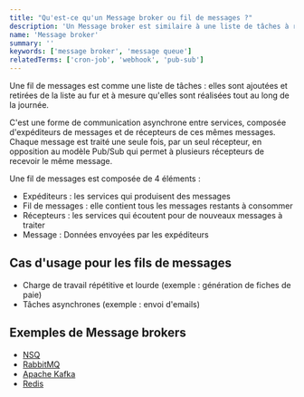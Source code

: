 ```yaml
---
title: "Qu'est-ce qu'un Message broker ou fil de messages ?"
description: 'Un Message broker est similaire à une liste de tâches à réaliser au cours de la journée.'
name: 'Message broker'
summary: ''
keywords: ['message broker', 'message queue']
relatedTerms: ['cron-job', 'webhook', 'pub-sub']
---
```


Une fil de messages est comme une liste de tâches : elles sont ajoutées et retirées de la liste au fur et à mesure qu'elles sont réalisées tout au long de la journée.

C'est une forme de communication asynchrone entre services, composée d'expéditeurs de messages et de récepteurs de ces mêmes messages. Chaque message est traité une seule fois, par un seul récepteur, en opposition au modèle Pub/Sub qui permet à plusieurs récepteurs de recevoir le même message.

Une fil de messages est composée de 4 éléments :

- Expéditeurs : les services qui produisent des messages
- Fil de messages : elle contient tous les messages restants à consommer
- Récepteurs : les services qui écoutent pour de nouveaux messages à traiter
- Message : Données envoyées par les expéditeurs

## Cas d'usage pour les fils de messages

- Charge de travail répétitive et lourde (exemple : génération de fiches de paie)
- Tâches asynchrones (exemple : envoi d'emails)

## Exemples de Message brokers

- [NSQ](https://nsq.io/)
- [RabbitMQ](https://www.rabbitmq.com/)
- [Apache Kafka](https://kafka.apache.org/)
- [Redis](https://redis.io/)
